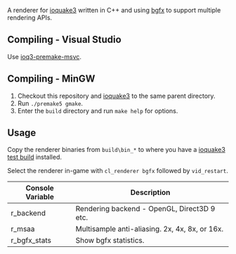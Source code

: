 A renderer for [ioquake3](https://github.com/ioquake/ioq3) written in C++ and using [bgfx](https://github.com/bkaradzic/bgfx) to support multiple rendering APIs.

## Compiling - Visual Studio
Use [ioq3-premake-msvc](https://github.com/jpcy/ioq3-premake-msvc).

## Compiling - MinGW

1. Checkout this repository and [ioquake3](https://github.com/ioquake/ioq3) to the same parent directory.
2. Run `./premake5 gmake`.
3. Enter the `build` directory and run `make help` for options.

## Usage

Copy the renderer binaries from `build\bin_*` to where you have a [ioquake3 test build](http://ioquake3.org/get-it/test-builds/) installed.

Select the renderer in-game with `cl_renderer bgfx` followed by `vid_restart`.

Console Variable | Description
-----------------| ----------------------------------------------
r_backend        | Rendering backend - OpenGL, Direct3D 9 etc.
r_msaa           | Multisample anti-aliasing. 2x, 4x, 8x, or 16x.
r_bgfx_stats     | Show bgfx statistics.
